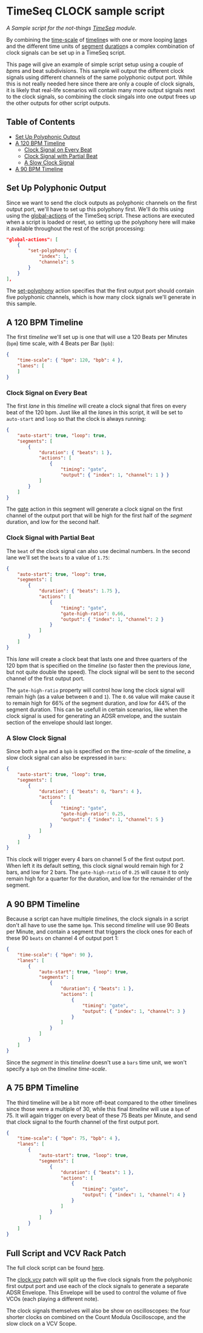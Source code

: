 # TimeSeq CLOCK sample script

*A Sample script for the not-things [TimeSeq](../../TIMESEQ.md) module.*

By combining the [time-scale](../TIMESEQ-SCRIPT-JSON.md#time-scale) of [timeline](../TIMESEQ-SCRIPT-JSON.md#timeline)s with one or more looping [lane](../TIMESEQ-SCRIPT-JSON.md#lane)s and the different time units of [segment](../TIMESEQ-SCRIPT-JSON.md#segment) [duration](../TIMESEQ-SCRIPT-JSON.md#duration)s a complex combination of clock signals can be set up in a TimeSeq script.

This page will give an example of simple script setup using a couple of *bpm*s and beat subdivisions. This sample will output the different clock signals using different channels of the same polyphonic output port. While this is not really needed here since there are only a couple of clock signals, it is likely that real-life scenarios will contain many more output signals next to the clock signals, so combining the clock singals into one output frees up the other outputs for other script outputs.

## Table of Contents

* [Set Up Polyphonic Output](#set-up-polyphonic-output)
* [A 120 BPM Timeline](#a-120-bpm-timeline)
  * [Clock Signal on Every Beat](#clock-signal-on-every-beat)
  * [Clock Signal with Partial Beat](#clock-signal-with-partial-beat)
  * [A Slow Clock Signal](#a-slow-clock-signal)
* [A 90 BPM Timeline](#a-90-bpm-timeline)

## Set Up Polyphonic Output

Since we want to send the clock outputs as polyphonic channels on the first output port, we'll have to set up this polyphony first. We'll do this using using the [global-actions](../TIMESEQ-SCRIPT-JSON.md#global-actions) of the TimeSeq script. These actions are executed when a script is loaded or reset, so setting up the polyphony here will make it available throughout the rest of the script processing:

```json
"global-actions": [
    {
        "set-polyphony": {
            "index": 1,
            "channels": 5
        }
    }
],
```

The [set-polyphony](../TIMESEQ-SCRIPT-JSON.md#set-polyphony) action specifies that the first output port should contain five polyphonic channels, which is how many clock signals we'll generate in this sample.

## A 120 BPM Timeline

The first *timeline* we'll set up is one that will use a 120 Beats per Minutes (`bpm`) time scale, with 4 Beats per Bar (`bpb`):

```json
{
    "time-scale": { "bpm": 120, "bpb": 4 },
    "lanes": [
    ]
}
```

### Clock Signal on Every Beat

The first *lane* in this *timeline* will create a clock signal that fires on every beat of the 120 bpm. Just like all the *lane*s in this script, it will be set to `auto-start` and  `loop` so that the clock is always running:

```json
{
    "auto-start": true, "loop": true,
    "segments": [
        {
            "duration": { "beats": 1 },
            "actions": [
                {
                    "timing": "gate",
                    "output": { "index": 1, "channel": 1 } }
            ]
        }
    ]
}
```

The [gate](../TIMESEQ-SCRIPT-JSON.md#gate-actions) action in this segment will generate a clock signal on the first channel of the output port that will be high for the first half of the *segment* duration, and low for the second half.

### Clock Signal with Partial Beat

The `beat` of the clock signal can also use decimal numbers. In the second lane we'll set the `beats` to a value of `1.75`:

```json
{
    "auto-start": true, "loop": true,
    "segments": [
        {
            "duration": { "beats": 1.75 },
            "actions": [
                {
                    "timing": "gate",
                    "gate-high-ratio": 0.66,
                    "output": { "index": 1, "channel": 2 }
                }
            ]
        }
    ]
}
```

This *lane* will create a clock beat that lasts one and three quarters of the 120 bpm that is specified on the *timeline* (so faster then the previous *lane*, but not quite double the speed). The clock signal will be sent to the second channel of the first output port.

The `gate-high-ratio` property will control how long the clock signal will remain high (as a value between `0` and `1`). The `0.66` value will make cause it to remain high for 66% of the segment duration, and low for 44% of the segment duration. This can be usefull in certain scenarios, like when the clock signal is used for generating an ADSR envelope, and the sustain section of the envelope should last longer.

### A Slow Clock Signal

Since both a `bpm` and a `bpb` is specified on the *time-scale* of the *timeline*, a slow clock signal can also be expressed in `bars`:

```json
{
    "auto-start": true, "loop": true,
    "segments": [
        {
            "duration": { "beats": 0, "bars": 4 },
            "actions": [
                {
                    "timing": "gate",
                    "gate-high-ratio": 0.25,
                    "output": { "index": 1, "channel": 5 }
                }
            ]
        }
    ]
}
```

This clock will trigger every 4 bars on channel 5 of the first output port. When left it its default setting, this clock signal would remain high for 2 bars, and low for 2 bars. The `gate-high-ratio` of `0.25` will cause it to only remain high for a quarter for the duration, and low for the remainder of the segment.

## A 90 BPM Timeline

Because a script can have multiple *timeline*s, the clock signals in a script don't all have to use the same `bpm`. This second *timeline* will use 90 Beats per Minute, and contain a segment that triggers the clock ones for each of these 90 `beats` on channel 4 of output port 1:

```json
{
    "time-scale": { "bpm": 90 },
    "lanes": [
        {
            "auto-start": true, "loop": true,
            "segments": [
                {
                    "duration": { "beats": 1 },
                    "actions": [
                        {
                            "timing": "gate",
                            "output": { "index": 1, "channel": 3 }
                        }
                    ]
                }
            ]
        }
    ]
}
```

Since the *segment* in this *timeline* doesn't use a `bars` time unit, we won't specify a `bpb` on the *timeline* *time-scale*.

## A 75 BPM Timeline

The third timeline will be a bit more off-beat compared to the other timelines since those were a multiple of 30, while this final *timeline* will use a `bpm` of 75. It will again trigger on every beat of these 75 Beats per Minute, and send that clock signal to the fourth channel of the first output port.

```json
{
    "time-scale": { "bpm": 75, "bpb": 4 },
    "lanes": [
        {
            "auto-start": true, "loop": true,
            "segments": [
                {
                    "duration": { "beats": 1 },
                    "actions": [
                        {
                            "timing": "gate",
                            "output": { "index": 1, "channel": 4 }
                        }
                    ]
                }
            ]
        }
    ]
}
```

## Full Script and VCV Rack Patch

The full clock script can be found [here](clock/clock.vcv).

The [clock.vcv](clock/clock.vcv) patch will split up the five clock signals from the polyphonic first output port and use each of the clock signals to generate a separate ADSR Envelope. This Envelope will be used to control the volume of five VCOs (each playing a different note).

The clock signals themselves will also be show on oscilloscopes: the four shorter clocks on combined on the Count Modula Oscilloscope, and the slow clock on a VCV Scope.
